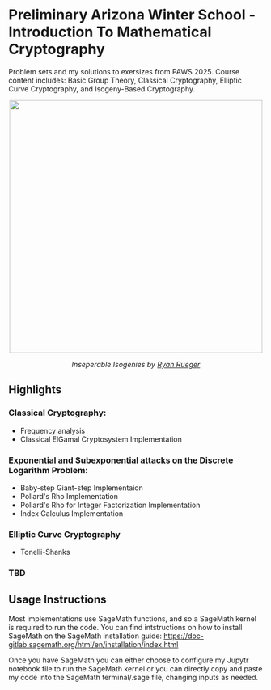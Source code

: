 # Preliminary Arizona Winter School - Introduction To Mathematical Cryptography

Problem sets and my solutions to exersizes from PAWS 2025. Course content includes: Basic Group Theory, Classical Cryptography, Elliptic Curve Cryptography, and Isogeny-Based Cryptography.

<div align="center">
  <img src="https://github.com/user-attachments/assets/242310e9-07ac-4ff2-a9a5-682e92453275" width="500"/>
  <p><em>Inseperable Isogenies by <a href="https://rueg.re/">Ryan Rueger</a></em></p>
</div>

## Highlights
### Classical Cryptography:
- Frequency analysis
- Classical ElGamal Cryptosystem Implementation

### Exponential and Subexponential attacks on the Discrete Logarithm Problem:

- Baby-step Giant-step Implementaion
- Pollard's Rho Implementation
- Pollard's Rho for Integer Factorization Implementation
- Index Calculus Implementation

### Elliptic Curve Cryptography

- Tonelli-Shanks

### TBD

## Usage Instructions

Most implementations use SageMath functions, and so a SageMath kernel is required to run the code. You can find intstructions on how to install SageMath on the SageMath installation guide: https://doc-gitlab.sagemath.org/html/en/installation/index.html

Once you have SageMath you can either choose to configure my Jupytr notebook file to run the SageMath kernel or you can directly copy and paste my code into the SageMath terminal/.sage file, changing inputs as needed.

